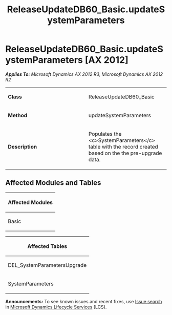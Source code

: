 ﻿---
title: ReleaseUpdateDB60_Basic.updateSystemParameters
TOCTitle: ReleaseUpdateDB60_Basic.updateSystemParameters
ms:assetid: 16fe52fe-0e5e-cb81-f4ef-56235d4b0fc4
ms:mtpsurl: https://msdn.microsoft.com/en-us/library/JJ718566(v=AX.60)
ms:contentKeyID: 49706849
ms.date: 05/18/2015
mtps_version: v=AX.60
---

# ReleaseUpdateDB60\_Basic.updateSystemParameters [AX 2012]


_**Applies To:** Microsoft Dynamics AX 2012 R3, Microsoft Dynamics AX 2012 R2_

<table>
<colgroup>
<col style="width: 50%" />
<col style="width: 50%" />
</colgroup>
<tbody>
<tr class="odd">
<td><p><strong>Class</strong></p></td>
<td><p>ReleaseUpdateDB60_Basic</p></td>
</tr>
<tr class="even">
<td><p><strong>Method</strong></p></td>
<td><p>updateSystemParameters</p></td>
</tr>
<tr class="odd">
<td><p><strong>Description</strong></p></td>
<td><p>Populates the &lt;c&gt;SystemParameters&lt;/c&gt; table with the record created based on the the pre-upgrade data.</p></td>
</tr>
</tbody>
</table>


## Affected Modules and Tables

<table>
<colgroup>
<col style="width: 100%" />
</colgroup>
<thead>
<tr class="header">
<th><p>Affected Modules</p></th>
</tr>
</thead>
<tbody>
<tr class="odd">
<td><p>Basic</p></td>
</tr>
</tbody>
</table>


<table>
<colgroup>
<col style="width: 100%" />
</colgroup>
<thead>
<tr class="header">
<th><p>Affected Tables</p></th>
</tr>
</thead>
<tbody>
<tr class="odd">
<td><p>DEL_SystemParametersUpgrade</p></td>
</tr>
<tr class="even">
<td><p>SystemParameters</p></td>
</tr>
</tbody>
</table>

  
**Announcements:** To see known issues and recent fixes, use [Issue search](http://go.microsoft.com/fwlink/?linkid=389258) in [Microsoft Dynamics Lifecycle Services](http://go.microsoft.com/fwlink/?linkid=306505) (LCS).

